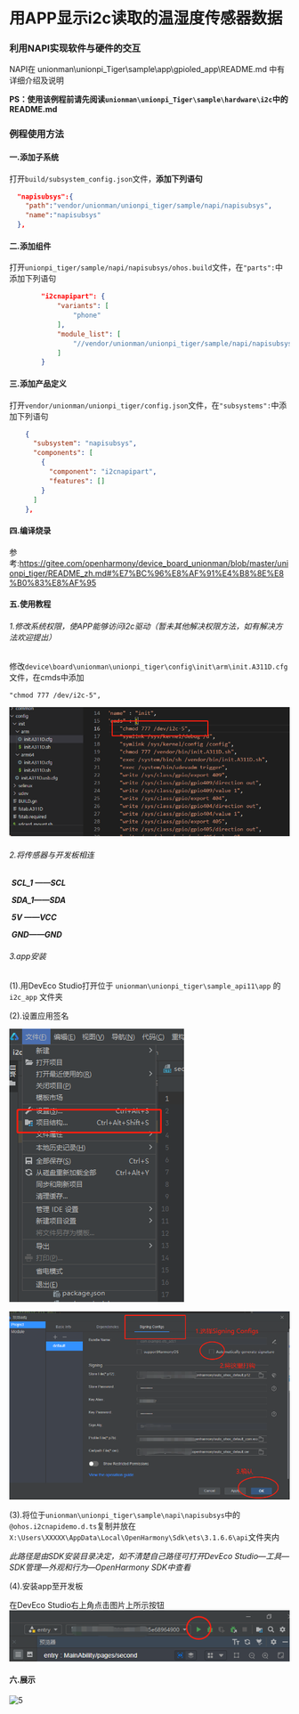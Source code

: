 # 用APP显示i2c读取的温湿度传感器数据

### 利用NAPI实现软件与硬件的交互

NAPI在 unionman\unionpi_Tiger\sample\app\gpioled_app\README.md 中有详细介绍及说明

**PS：使用该例程前请先阅读`unionman\unionpi_Tiger\sample\hardware\i2c`中的README.md**

### 例程使用方法

#### 一.添加子系统

打开`build/subsystem_config.json`文件，**添加下列语句**

```json
  "napisubsys":{
    "path":"vendor/unionman/unionpi_tiger/sample/napi/napisubsys",
    "name":"napisubsys"
  },
```

#### 二.添加组件

打开`unionpi_tiger/sample/napi/napisubsys/ohos.build`文件，在`"parts":`中添加下列语句

```json
        "i2cnapipart": {
            "variants": [
                "phone"
            ],
            "module_list": [
                "//vendor/unionman/unionpi_tiger/sample/napi/napisubsys/i2cnapipart/i2cnapidemo:i2cnapidemo"
            ]
        }
```

#### 三.添加产品定义

打开`vendor/unionman/unionpi_tiger/config.json`文件，在`"subsystems":`中添加下列语句

```json
    {
      "subsystem": "napisubsys",
      "components": [
        {
          "component": "i2cnapipart",
          "features": []
        }
      ]
    },
```

#### 四.编译烧录

参考:https://gitee.com/openharmony/device_board_unionman/blob/master/unionpi_tiger/README_zh.md#%E7%BC%96%E8%AF%91%E4%B8%8E%E8%B0%83%E8%AF%95

#### 五.使用教程

###### 1.修改系统权限，使APP能够访问i2c驱动（暂未其他解决权限方法，如有解决方法欢迎提出）

修改`device\board\unionman\unionpi_tiger\config\init\arm\init.A311D.cfg `文件，在cmds中添加

```
"chmod 777 /dev/i2c-5",
```

![1](../figures/i2c/1.png)

###### 2.将传感器与开发板相连

​			***SCL_1 ——SCL***

​			***SDA_1——SDA***

​				***5V  ——VCC***

​     		  ***GND——GND***

###### 3.app安装

(1).用DevEco Studio打开位于 `unionman\unionpi_tiger\sample_api11\app` 的 `i2c_app` 文件夹

(2).设置应用签名

![2](../figures/i2c/2.png)

![3](../figures/i2c/3.png)

(3).将位于`unionman\unionpi_tiger\sample\napi\napisubsys`中的`@ohos.i2cnapidemo.d.ts`复制并放在`X:\Users\XXXXX\AppData\Local\OpenHarmony\Sdk\ets\3.1.6.6\api`文件夹内

*此路径是由SDK安装目录决定，如不清楚自己路径可打开DevEco Studio—工具—SDK管理—外观和行为—OpenHarmony SDK中查看*

(4).安装app至开发板

在DevEco Studio右上角点击图片上所示按钮![4](../figures/i2c/4.png)

#### 六.展示

![5](../figures/i2c/5.gif)